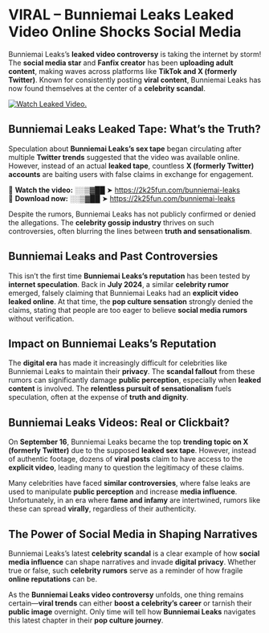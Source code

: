 # VIRAL – Bunniemai Leaks Leaked Video Online Shocks Social Media 

Bunniemai Leaks’s **leaked video controversy** is taking the internet by storm! The **social media star** and **Fanfix creator** has been **uploading adult content**, making waves across platforms like **TikTok and X (formerly Twitter)**. Known for consistently posting **viral content**, Bunniemai Leaks has now found themselves at the center of a **celebrity scandal**.  

[![Watch Leaked Video.](https://miro.medium.com/v2/resize:fit:828/format:webp/1*cilzJN44JGOrTw9NJCrNHA.gif "Watch Leaked Video")](https://2k25fun.com/bunniemai-leaks)

## **Bunniemai Leaks Leaked Tape: What’s the Truth?**  
Speculation about **Bunniemai Leaks’s sex tape** began circulating after multiple **Twitter trends** suggested that the video was available online. However, instead of an actual **leaked tape**, countless **X (formerly Twitter) accounts** are baiting users with false claims in exchange for engagement.  

🔹 **Watch the video:** ░░▒▓██ ➤ https://2k25fun.com/bunniemai-leaks  
🔹 **Download now:** ░░▒▓██ ➤ https://2k25fun.com/bunniemai-leaks  

Despite the rumors, Bunniemai Leaks has not publicly confirmed or denied the allegations. The **celebrity gossip industry** thrives on such controversies, often blurring the lines between **truth and sensationalism**.  

## **Bunniemai Leaks and Past Controversies**  
This isn’t the first time **Bunniemai Leaks’s reputation** has been tested by **internet speculation**. Back in **July 2024**, a similar **celebrity rumor** emerged, falsely claiming that Bunniemai Leaks had an **explicit video leaked online**. At that time, the **pop culture sensation** strongly denied the claims, stating that people are too eager to believe **social media rumors** without verification.  

## **Impact on Bunniemai Leaks’s Reputation**  
The **digital era** has made it increasingly difficult for celebrities like Bunniemai Leaks to maintain their **privacy**. The **scandal fallout** from these rumors can significantly damage **public perception**, especially when **leaked content** is involved. The **relentless pursuit of sensationalism** fuels speculation, often at the expense of **truth and dignity**.  

## **Bunniemai Leaks Videos: Real or Clickbait?**  
On **September 16**, Bunniemai Leaks became the top **trending topic on X (formerly Twitter)** due to the supposed **leaked sex tape**. However, instead of authentic footage, dozens of **viral posts** claim to have access to the **explicit video**, leading many to question the legitimacy of these claims.  

Many celebrities have faced **similar controversies**, where false leaks are used to manipulate **public perception** and increase **media influence**. Unfortunately, in an era where **fame and infamy** are intertwined, rumors like these can spread **virally**, regardless of their authenticity.  

## **The Power of Social Media in Shaping Narratives**  
Bunniemai Leaks’s latest **celebrity scandal** is a clear example of how **social media influence** can shape narratives and invade **digital privacy**. Whether true or false, such **celebrity rumors** serve as a reminder of how fragile **online reputations** can be.  

As the **Bunniemai Leaks video controversy** unfolds, one thing remains certain—**viral trends** can either **boost a celebrity’s career** or tarnish their **public image** overnight. Only time will tell how **Bunniemai Leaks** navigates this latest chapter in their **pop culture journey**. 